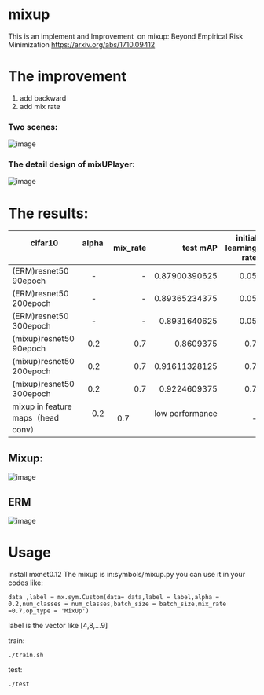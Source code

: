 # mixup

This is an implement and Improvement  on mixup: Beyond Empirical Risk Minimization https://arxiv.org/abs/1710.09412

# The improvement 

1. add backward
2. add mix rate


### Two scenes:
![image](https://github.com/unsky/mixup/blob/master/3.png)


### The detail design of mixUPlayer:

![image](https://github.com/unsky/mixup/blob/master/4.png)


# The results:


|         cifar10               | alpha         | mix_rate  | test mAP |initial learning rate|
| -------------          |:-------------:| -----:      | -----:   | -----:  |
| (ERM)resnet50 90epoch  |      -        |-            | 0.87900390625  | 0.05|
|(ERM)resnet50 200epoch  |      -        |-            | 0.89365234375 | 0.05|
|(ERM)resnet50 300epoch  |      -        |-            | 0.8931640625|0.05 |
| (mixup)resnet50 90epoch|      0.2     |0.7           |0.8609375      | 0.7|
| (mixup)resnet50 200epoch|      0.2     |0.7           |0.91611328125      | 0.7|
| (mixup)resnet50 300epoch|      0.2     |0.7          | 0.9224609375     | 0.7|
| mixup in feature maps（head conv）|      0.2     |0.7          | low performance    |- |

## Mixup:
![image](https://github.com/unsky/mixup/blob/master/1.png)

## ERM
![image](https://github.com/unsky/mixup/blob/master/2.png)

# Usage
install mxnet0.12
The mixup is in:symbols/mixup.py
you can use it in your codes like:

```
data ,label = mx.sym.Custom(data= data,label = label,alpha = 0.2,num_classes = num_classes,batch_size = batch_size,mix_rate =0.7,op_type = 'MixUp')
```
label is the vector like [4,8,...9]


train:
```
./train.sh
```
test:
```
./test
```

